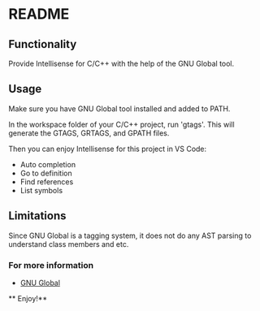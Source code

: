 # README
## Functionality
Provide Intellisense for C/C++ with the help of the GNU Global tool.

## Usage
Make sure you have GNU Global tool installed and added to PATH. 

In the workspace folder of your C/C++ project, run 'gtags'. This will generate the GTAGS, GRTAGS, and GPATH files.

Then you can enjoy Intellisense for this project in VS Code:

* Auto completion
* Go to definition
* Find references
* List symbols

## Limitations
Since GNU Global is a tagging system, it does not do any AST parsing to understand class members and etc. 

### For more information
* [GNU Global](https://www.gnu.org/software/global/)

** Enjoy!**
